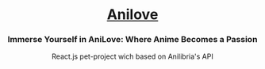 <h1 align="center"><a href="anilove.pp.ua" title="_blank">Anilove</a></h1>
<h3 align="center">Immerse Yourself in AniLove: Where Anime Becomes a Passion</h3>
<p align="center">React.js pet-project wich based on Anilibria's API</p>

